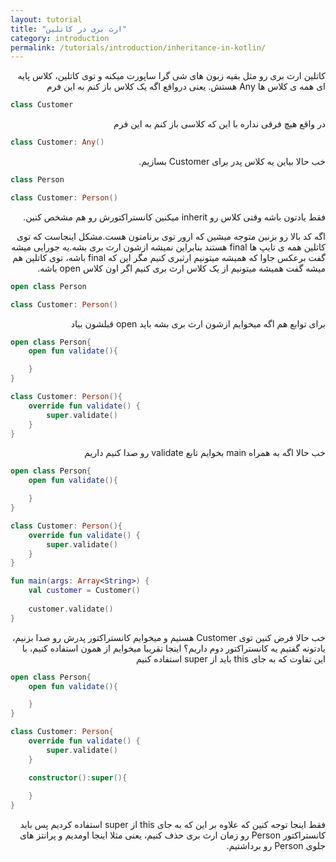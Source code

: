 ```yaml
---
layout: tutorial
title: "ارث بری در کاتلین"
category: introduction
permalink: /tutorials/introduction/inheritance-in-kotlin/
---
```



<div dir="rtl" markdown="1">



کاتلین ارث بری رو مثل بقیه زبون های شی گرا ساپورت میکنه و توی کاتلین، کلاس پایه ای همه ی کلاس ها Any هستش. یعنی درواقع اگه یک کلاس باز کنم به این فرم

</div>

```kotlin
class Customer
```

<div dir="rtl" markdown="1">

در واقع هیچ فرقی نداره با این که کلاسی باز کنم به این فرم

</div>

```kotlin
class Customer: Any()
```

<div dir="rtl" markdown="1">

خب حالا بیاین یه کلاس پدر برای Customer بسازیم.

</div>

```kotlin
class Person

class Customer: Person()
```

<div dir="rtl" markdown="1">

فقط یادتون باشه وقتی کلاس رو inherit میکنین کانستراکتورش رو هم مشخص کنین.

اگه کد بالا رو بزنین متوجه میشین که ارور توی برنامتون هست.مشکل اینجاست که توی کاتلین همه ی تایپ ها final هستند بنابراین نمیشه ازشون ارث بری بشه.یه جورایی میشه گفت برعکس جاوا که همیشه میتونیم ارثبری کنیم مگر این که final باشه، توی کاتلین هم میشه گفت همیشه میتونیم از یک کلاس ارث بری کنیم اگر اون کلاس open باشه.

</div>

```kotlin
open class Person

class Customer: Person()
```

<div dir="rtl" markdown="1">

برای توابع هم اگه میخوایم ازشون ارث بری بشه باید open قبلشون بیاد

</div>

```kotlin
open class Person{
    open fun validate(){

    }
}

class Customer: Person(){
    override fun validate() {
        super.validate()
    }
}
```

<div dir="rtl" markdown="1">

خب حالا اگه به همراه main بخوایم تابع validate رو صدا کنیم داریم

</div>

```kotlin
open class Person{
    open fun validate(){

    }
}

class Customer: Person(){
    override fun validate() {
        super.validate()
    }
}

fun main(args: Array<String>) {
    val customer = Customer()
    
    customer.validate()
}
```

<div dir="rtl" markdown="1">

خب حالا فرض کنین توی Customer هستیم و میخوایم کانستراکتور پدرش رو صدا بزنیم، یادتونه گفتیم یه کانستراکتور دوم داریم؟ اینجا تقریبا میخوایم از همون استفاده کنیم، با این تفاوت که به جای this باید از super استفاده کنیم

</div>

```kotlin
open class Person{
    open fun validate(){

    }
}

class Customer: Person{
    override fun validate() {
        super.validate()
    }

    constructor():super(){
        
    }
}
```

<div dir="rtl" markdown="1">

فقط اینجا توجه کنین که علاوه بر این که به جای this از super استفاده کردیم پس باید کانستراکتور Person رو زمان ارث بری حذف کنیم، یعنی مثلا اینجا اومدیم و پرانتز های جلوی Person رو برداشتیم.

</div>








